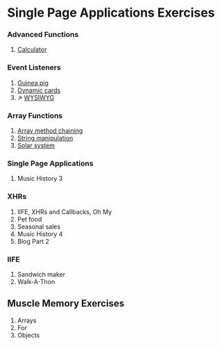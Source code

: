 # Single Page Applications Exercises

### Advanced Functions

1. [Calculator](calculator)


### Event Listeners

1. [Guinea pig](guinea_pig)
1. [Dynamic cards](cards)
1. :arrow_upper_right: [WYSIWYG](https://github.com/kenziebottoms/nss-front-02-wysiwyg)

### Array Functions

1. [Array method chaining](chaining)
1. [String manipulation](strings)
1. [Solar system](solar_system)


### Single Page Applications

1. Music History 3


### XHRs

1. IIFE, XHRs and Callbacks, Oh My
1. Pet food
1. Seasonal sales
1. Music History 4
1. Blog Part 2

### IIFE

1. Sandwich maker
1. Walk-A-Thon

## Muscle Memory Exercises

1. Arrays
1. For
1. Objects